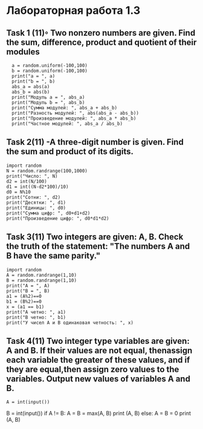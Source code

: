 # Лабораторная работа 1.3
 ## Task 1 (11)◦ Two nonzero numbers are given. Find the sum, difference, product and quotient of their modules ##
      a = random.uniform(-100,100)
      b = random.uniform(-100,100)
      print("a = ", a)
      print("b = ", b)
      abs_a = abs(a)
      abs_b = abs(b)
      print("Модуль a = ", abs_a)
      print("Модуль b = ", abs_b)
      print("Сумма модулей: ", abs_a + abs_b)
      print("Разность модулей: ", abs(abs_a - abs_b))
      print("Произведение модулей: ", abs_a * abs_b)
      print("Частное модулей: ", abs_a / abs_b)
 ## Task 2(11) -A three-digit number is given. Find the sum and product of its digits.
    import random
    N = random.randrange(100,1000)
    print("Число: ", N)
    d2 = int(N/100)
    d1 = int((N-d2*100)/10)
    d0 = N%10
    print("Сотни: ", d2)
    print("Десятки: ", d1)
    print("Единицы: ", d0)
    print("Сумма цифр: ", d0+d1+d2)
    print("Произведение цифр: ", d0*d1*d2)
 ## Task 3(11) Two integers are given: A, B. Check the truth of the statement: "The numbers A and B have the same parity."
    import random
    A = random.randrange(1,10)
    B = random.randrange(1,10)
    print("A = ", A)
    print("B = ", B)
    a1 = (A%2)==0
    b1 = (B%2)==0
    x = (a1 == b1)
    print("A четно: ", a1)
    print("B четно: ", b1)
    print("У чисел A и B одинаковая четность: ", x)
   
## Task 4(11) Two integer type variables are given: A and B. If their values are not equal, thenassign each variable the greater of these values, and if they are equal,then assign zero values to the variables. Output new values of variables A and B.

    A = int(input())
B = int(input())
if A != B:
A = B = max(A, B)
print (A, B)
else:
A = B = 0
print (A, B)

